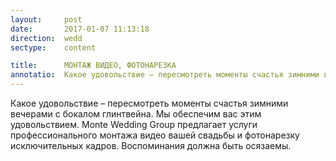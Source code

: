 ```yaml
---
layout:     post
date:       2017-01-07 11:13:18
direction:  wedd
sectype:    content

title:      МОНТАЖ ВИДЕО, ФОТОНАРЕЗКА                
annotatio:  Какое удовольствие – пересмотреть моменты счастья зимними вечерами с бокалом глинтвейна. Мы обеспечим вас этим удовольствием. Monte Wedding Group предлагает услуги профессионального монтажа видео вашей свадьбы и фотонарезку исключительных кадров. Воспоминания должна быть осязаемы.   
---
```


Какое удовольствие – пересмотреть моменты счастья зимними вечерами с бокалом глинтвейна. Мы обеспечим вас этим удовольствием. Monte Wedding Group предлагает услуги профессионального монтажа видео вашей свадьбы и фотонарезку исключительных кадров. Воспоминания должна быть осязаемы. 